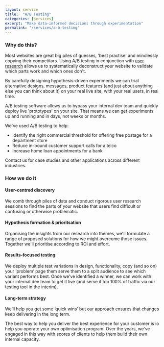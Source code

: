 ```yaml
---
layout: service
title:  "A/B Testing"
categories: [services]
excerpt: "Make data-informed decisions through experimentation"
permalink: "/services/a-b-testing"
---
```


### Why do this?

Most websites are great big piles of guesses, 'best practise' and mindlessly copying their competitors. Using A/B testing in conjunction with [user research](/services/user-research) allows us to systematically deconstruct your website to  validate which parts work and which ones don't.

By carefully designing hypothesis-driven experiments we can trial alternative designs, messages, product features (and just about anything else you can think about it) on your real live site, with your real users, in real time.

A/B testing software allows us to bypass your internal dev team and quickly deploy live 'prototypes' on your site. That means we can get experiments up and running and in days, not weeks or months.


We've used A/B testing to help:

<ul class="list">
<li>Identify the right commercial threshold for offering free postage for a department store</li>
<li>Reduce in-bound customer support calls for a telco</li>
<li>Increase home loan appointments for a bank</li>
</ul>

Contact us for case studies and other applications across different industries.

### How we do it

#### User-centred discovery

We comb through piles of data and conduct rigorous user research sessions to find the parts of your website that users find difficult or confusing or otherwise problematic. 

#### Hypothesis formation & prioritsation	
Organising the insights from our research into themes, we'll formulate a range of proposed solutions for how we might overcome those issues. Together we'll prioritise according to ROI and effort.
 
#### Results-focused testing

We deploy multiple test variations in design, functionality, copy (and so on) your ‘problem’ page them serve them to a split audience to see which variant performs best. Once we've identified a winner, we can work with your internal dev team to get it live (and serve it too 100% of traffic via our testing tool in the interim).

#### Long-term strategy

We’ll help you get some ‘quick wins’ but our approach ensures that changes keep delivering in the long term. 

The best way to help you deliver the best experience for your customer is io help you operate your own optimisation program. Over the years, we've engaged in this way with scores of clients to help them build their own internal capacity.